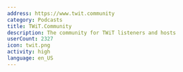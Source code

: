 ```yaml
---
address: https://www.twit.community
category: Podcasts
title: TWiT.Community
description: The community for TWiT listeners and hosts
userCount: 2327
icon: twit.png
activity: high
language: en_US
---
```

